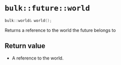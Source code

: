 # `bulk::future::world`

```cpp
bulk::world& world();
```

Returns a reference to the world the future belongs to

## Return value

- A reference to the world.
